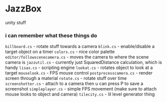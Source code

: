 # JazzBox
 unity stuff

### i can remember what these things do
`billboard.cs` - rotate stuff towards a camera
`blink.cs` - enable/disable a target object on a timer
`colors.cs` - nice color palette
`editor/followscenecamera.cs` - moves the camera to where the scene camera is
`jazzutil.cs` - currently just SquaredDistance calculation, which is handy
`lisax.cs` - scripting engine
`lookat.cs` - rotates object to look at a target
`mouselook.cs` - FPS mouse control
`postprocesscamera.cs` - render screen through a material
`rotate.cs` - rotate stuff over time
`screenshotter.cs` - attach to a camera then u can press P to save a screenshot
`simpleplayer.cs` - simple FPS movement (make sure to attach mouse looks to object and camera)
`tilecity.cs` - lil level generator thing